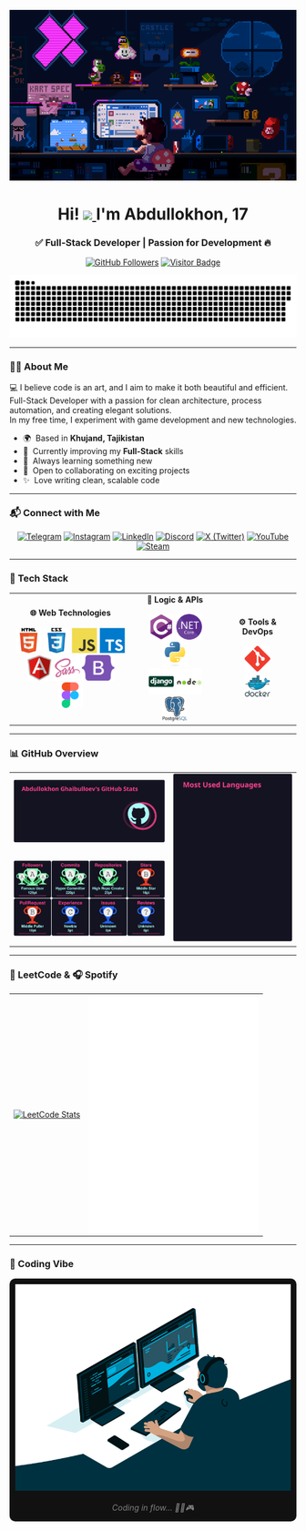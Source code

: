 <br clear="both" />

<div align="center">
  <a href="https://github.com/abdullokhonz">
    <img height="300" width="600" src="assets/decorations/Mario.gif" />
  </a>
</div>

<h1 align="center">
  Hi!
  <a href="https://github.com/abdullokhonz">
    <img src="https://user-images.githubusercontent.com/18350557/176309783-0785949b-9127-417c-8b55-ab5a4333674e.gif" width="30">
  </a>
  I'm Abdullokhon, 17
</h1>

<h3 align="center">✅ Full-Stack Developer | Passion for Development 🔥</h3>

<div align="center">
  <a href="https://github.com/abdullokhonz"><img src="https://img.shields.io/github/followers/abdullokhonz?label=Followers&color=FF00D5&style=flat&logo=github" alt="GitHub Followers" /></a>
  <a href="https://github.com/abdullokhonz"><img src="https://komarev.com/ghpvc/?username=abdullokhonz&label=Visitors&color=8900FF&style=flat" alt="Visitor Badge" /></a>
</div>

<p align="center">
  <a href="https://github.com/abdullokhonz">
    <img width="600" src="assets/decorations/github-snake.svg" alt="snake"/>
  </a>
</p>

---

### 👨‍💻 About Me

💻 I believe code is an art, and I aim to make it both beautiful and efficient.  
Full-Stack Developer with a passion for clean architecture, process automation, and creating elegant solutions.  
In my free time, I experiment with game development and new technologies.

- 🌍  Based in **Khujand, Tajikistan**
- 🚀  Currently improving my **Full-Stack** skills
- 🔎  Always learning something new
- 🤝  Open to collaborating on exciting projects
- ✨  Love writing clean, scalable code

---

### 📬 Connect with Me

<div align="center">
  <a href="https://t.me/abdullokhonz"><img src="https://img.icons8.com/fluency/48/telegram-app.png" alt="Telegram"/></a>
  <a href="https://www.instagram.com/abdullokhonz_"><img src="https://img.icons8.com/fluency/48/instagram-new.png" alt="Instagram"/></a>
  <a href="https://www.linkedin.com/in/abdullokhon-ghaibulloev-a24a8430a"><img src="https://img.icons8.com/fluency/48/linkedin.png" alt="LinkedIn"/></a>
  <a href="https://discord.com/users/1338846895707000862"><img src="https://img.icons8.com/fluency/48/discord.png" alt="Discord"/></a>
  <a href="https://x.com/abdullokhonz"><img src="https://img.icons8.com/ios-filled/50/x.png" alt="X (Twitter)"/></a>
  <a href="https://www.youtube.com/@abdullokhonz"><img src="https://img.icons8.com/fluency/48/youtube-play.png" alt="YouTube"/></a>
  <a href="https://steamcommunity.com/id/iLLustratorZ/"><img src="https://img.icons8.com/fluency/48/steam.png" alt="Steam"/></a>
</div>

---

### 💼 Tech Stack

<div align="center">
  <table>
    <tr>
      <td align="center">
        <b>🌐 Web Technologies</b><br><br>
        <a href="https://github.com/abdullokhonz" target="_blank" rel="noopener noreferrer"><img src="assets/skills/html5.svg" height="45"/></a>
        <a href="https://github.com/abdullokhonz" target="_blank" rel="noopener noreferrer"><img src="assets/skills/css3.svg" height="45"/></a>
        <a href="https://github.com/abdullokhonz" target="_blank" rel="noopener noreferrer"><img src="assets/skills/javascript.svg" height="45"/></a>
        <a href="https://github.com/abdullokhonz" target="_blank" rel="noopener noreferrer"><img src="assets/skills/typescript.svg" height="45"/></a><br>
        <a href="https://github.com/abdullokhonz" target="_blank" rel="noopener noreferrer"><img src="assets/skills/angular.svg" height="45"/></a>
        <a href="https://github.com/abdullokhonz" target="_blank" rel="noopener noreferrer"><img src="assets/skills/sass.svg" height="45"/></a>
        <a href="https://github.com/abdullokhonz" target="_blank" rel="noopener noreferrer"><img src="assets/skills/bootstrap5.svg" height="45"/></a>
        <a href="https://github.com/abdullokhonz" target="_blank" rel="noopener noreferrer"><img src="assets/skills/figma.svg" height="45"/></a>
      </td>
      <td align="center">
        <b>🧠 Logic & APIs</b><br><br>
        <a href="https://github.com/abdullokhonz" target="_blank" rel="noopener noreferrer"><img src="assets/skills/csharp.svg" height="45"/></a>
        <a href="https://github.com/abdullokhonz" target="_blank" rel="noopener noreferrer"><img src="assets/skills/dotnetcore.png" height="45"/></a>
        <a href="https://github.com/abdullokhonz" target="_blank" rel="noopener noreferrer"><img src="assets/skills/python.svg" height="45"/></a><br>
        <a href="https://github.com/abdullokhonz" target="_blank" rel="noopener noreferrer"><img src="assets/skills/django.svg" height="45"/></a>
        <a href="https://github.com/abdullokhonz" target="_blank" rel="noopener noreferrer"><img src="assets/skills/nodejs.svg" height="45"/></a>
        <a href="https://github.com/abdullokhonz" target="_blank" rel="noopener noreferrer"><img src="assets/skills/postgresql.svg" height="45"/></a>
      </td>
      <td align="center">
        <b>⚙️ Tools & DevOps</b><br><br>
        <a href="https://github.com/abdullokhonz"><img src="assets/skills/git.svg" height="45"/></a><br>
        <a href="https://github.com/abdullokhonz"><img src="assets/skills/docker.svg" height="45"/></a>
      </td>
    </tr>
  </table>
</div>

---

### 📊 GitHub Overview

<div align="center">
  <table>
    <tr>
      <td>
        <a href="https://github.com/abdullokhonz">
          <img src="assets/stats/github-stats.svg" width="380px"/>
        </a>
      </td>
      <td rowspan="2">
        <a href="https://github.com/abdullokhonz">
          <img src="assets/stats/top-langs.svg" width="300px"/>
        </a>
      </td>
    </tr>
    <tr>
      <td>
        <a href="https://github.com/abdullokhonz">
          <img src="assets/stats/github-trophies.svg" width="380px"/>
        </a>
      </td>
    </tr>
  </table>
</div>

---

### 🧩 LeetCode & 🎧 Spotify

<div align="center">
  <table>
    <tr>
      <td align="center">
        <a href="https://leetcode.com/abdullokhon/">
          <img src="https://leetcard.jacoblin.cool/abdullokhon?ext=activity" alt="LeetCode Stats"/>
        </a>
      </td>
      <td align="center">
        <a href="https://github.com/abdullokhonz">
          <img width="300" src="assets/spotify/WhenIGrowUp.svg" alt="spotify_nf_when-i-grow-up"/>
        </a>
      </td>
    </tr>
  </table>
</div>

---

### 👾 Coding Vibe

<div align="center" style="background-color: #111111; padding: 10px; border-radius: 10px;">
  <a href="https://github.com/abdullokhonz">
    <img width="500" src="assets/decorations/CodingVibe.gif" alt="Coding Vibe"/>
  </a>
  <br><br>
  <em style="color:gray;">Coding in flow... 👨‍💻🎮</em>
</div>
